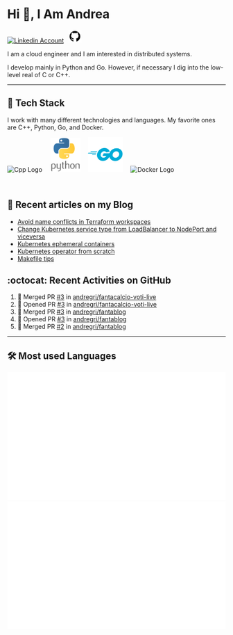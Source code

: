 # Hi 👋, I Am Andrea


<!-- Actual text -->

<a href="https://www.linkedin.com/in/andrea-grillo-3b439b1a9/"><img src="https://cdn.worldvectorlogo.com/logos/linkedin-icon-2.svg" title="Linkedin" alt="Linkedin Account" width="30"/></a>
&ensp;<a href="https://github.com/andregri"><img src="img/logos/github.png" title="GitHub" alt="GitHub" width="30"/></a>
<br>

I am a cloud engineer and I am interested in distributed systems.

I develop mainly in Python and Go. However, if necessary I dig into the low-level real of C or C++.

___

## 🥞 Tech Stack
 
I work with many different technologies and languages. 
My favorite ones are C++, Python, Go, and Docker.
 
<img src="https://cdn.worldvectorlogo.com/logos/c.svg" title="Cpp" alt="Cpp Logo" width="70"/>&emsp;
<img src="img/logos/python_vertical_logo_icon_168039.svg" title="Python" alt="Python Logo" width="70"/>&emsp;
<img src="img/logos/golang_logo_icon_171073.svg" title="Golang" alt="Golang Logo" width="80"/>&emsp;
<img src="https://cdn.worldvectorlogo.com/logos/docker.svg" title="Docker" alt="Docker Logo" width="80"/>&emsp;

<br> 
 
 
## 📰 Recent articles on my Blog

 <!-- BLOG-POST-LIST:START -->
- [Avoid name conflicts in Terraform workspaces](https://andregri.github.io/avoid-name-conflicts-in-terraform-workspace/)
- [Change Kubernetes service type from LoadBalancer to NodePort and viceversa](https://andregri.github.io/kubernetes-change-service-type/)
- [Kubernetes ephemeral containers](https://andregri.github.io/kubernetes-ephemeral-container/)
- [Kubernetes operator from scratch](https://andregri.github.io/kubernetes-operator-from-scratch/)
- [Makefile tips](https://andregri.github.io/makefile-tips/)
<!-- BLOG-POST-LIST:END -->
 
 
## :octocat: Recent Activities on GitHub

<!--START_SECTION:activity-->
1. 🎉 Merged PR [#3](https://github.com/andregri/fantacalcio-voti-live/pull/3) in [andregri/fantacalcio-voti-live](https://github.com/andregri/fantacalcio-voti-live)
2. 💪 Opened PR [#3](https://github.com/andregri/fantacalcio-voti-live/pull/3) in [andregri/fantacalcio-voti-live](https://github.com/andregri/fantacalcio-voti-live)
3. 🎉 Merged PR [#3](https://github.com/andregri/fantablog/pull/3) in [andregri/fantablog](https://github.com/andregri/fantablog)
4. 💪 Opened PR [#3](https://github.com/andregri/fantablog/pull/3) in [andregri/fantablog](https://github.com/andregri/fantablog)
5. 🎉 Merged PR [#2](https://github.com/andregri/fantablog/pull/2) in [andregri/fantablog](https://github.com/andregri/fantablog)
<!--END_SECTION:activity-->
 
---

## 🛠️ Most used Languages 

![](https://github.com/andregri/andregri/blob/master/generated/overview.svg)
![](https://github.com/andregri/andregri/blob/master/generated/languages.svg)
